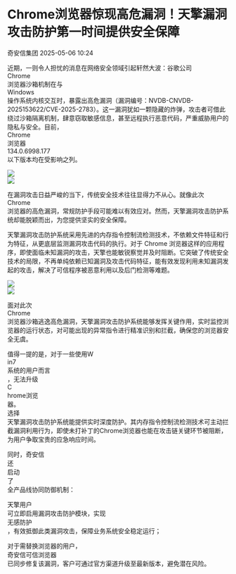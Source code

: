 #  Chrome浏览器惊现高危漏洞！天擎漏洞攻击防护第一时间提供安全保障   
 奇安信集团   2025-05-06 10:24  
  
近期，一则令人担忧的消息在网络安全领域引起轩然大波：谷歌公司  
Chrome  
浏览器沙箱机制在与  
Windows  
操作系统内核交互时，暴露出高危漏洞（漏洞编号：NVDB-CNVDB-2025153622/CVE-2025-2783）。这一漏洞犹如一颗隐藏的炸弹，攻击者可借此绕过沙箱隔离机制，肆意窃取敏感信息，甚至远程执行恶意代码，严重威胁用户的隐私与安全。目前，  
Chrome  
浏览器  
134.0.6998.177  
以下版本均在受影响之列。  
  
![](https://mmbiz.qpic.cn/mmbiz_png/G3LNmiaOGjao4H93uia8da8YFuhGDKJnJmMwUYzgyYMicxzcTUZ4ciceVBucSkE7Qbq5jOD0342hOpD3VXXeJcEuCA/640?wx_fmt=png&from=appmsg "")  
![]( "")  
  
在漏洞攻击日益严峻的当下，传统安全技术往往显得力不从心。就像此次  
Chrome  
浏览器的高危漏洞，常规防护手段可能难以有效应对。然而，天擎漏洞攻击防护系统却能脱颖而出，为您提供坚实的安全保障。  
  
天擎漏洞攻击防护系统采用先进的内存指令控制流检测技术，不依赖文件特征和行为特征，从更底层监测漏洞攻击代码的执行。对于 Chrome 浏览器这样的应用程序，即使面临未知漏洞的攻击，天擎也能敏锐察觉并及时阻断。它突破了传统安全技术的局限，不再单纯依赖已知漏洞及攻击代码特征，能有效发现利用未知漏洞发起的攻击，解决了可信程序被恶意利用以及后门检测等难题。  
  
![](https://mmbiz.qpic.cn/mmbiz_png/G3LNmiaOGjao4H93uia8da8YFuhGDKJnJmfjLtWms75o38IdpOia2W0tU2l0KCvA3tJa0dvBVREIlxYSibIVVPrvvw/640?wx_fmt=png&from=appmsg "")  
![]( "")  
  
  
面对此次  
Chrome  
浏览器沙箱逃逸高危漏洞，天擎漏洞攻击防护系统能够发挥关键作用，实时监控浏览器的运行状态，对可能出现的异常指令进行精准识别和拦截，确保您的浏览器安全无虞。  
  
值得一提的是，对于一些使用W  
in7  
系统的用户而言  
，无法升级  
C  
hrome浏览  
器。  
选择  
天擎漏洞攻击防护系统能提供实时深度防护。其内存指令控制流检测技术可主动拦截漏洞利用行为，即使未打补丁的Chrome浏览器也能在攻击链关键环节被阻断，为用户争取宝贵的应急响应时间。  
  
同时，奇安信  
还  
启动  
了  
全产品线协同防御机制：  
  
天擎用户  
可立即启用漏洞攻击防护模块，实现  
无感防护  
，有效抵御此类漏洞攻击，保障业务系统安全稳定运行；  
  
对于需替换浏览器的用户，  
奇安信可信浏览器  
已同步修复该漏洞，客户可通过官方渠道升级至最新版本，避免潜在风险。  
  
